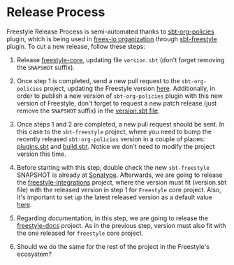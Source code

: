 # Release Process

Freestyle Release Process is semi-automated thanks to [sbt-org-policies](https://github.com/47deg/sbt-org-policies) plugin, which is being used in [frees-io organization](https://github.com/frees-io) through [sbt-freestyle](https://github.com/frees-io/sbt-freestyle) plugin. To cut a new release, follow these steps:

1. Release [freestyle-core](https://github.com/frees-io/freestyle), updating file `version.sbt` (don't forget removing the `SNAPSHOT` suffix).

2. Once step 1 is completed, send a new pull request to the `sbt-org-policies` project, updating the Freestyle version [here](https://github.com/47deg/sbt-org-policies/blob/bfabcceb52639a7bea3cc8474d660360dca8e5d2/core/src/main/scala/sbtorgpolicies/libraries.scala#L27). Additionally, in order to publish a new version of `sbt-org-policies` plugin with this new version of Freestyle, don't forget to request a new patch release (just remove the `SNAPSHOT` suffix) in the [version.sbt file](https://github.com/47deg/sbt-org-policies/blob/master/version.sbt).

3. Once steps 1 and 2 are completed, a new pull request should be sent. In this case to the `sbt-freestyle` project, where you need to bump the recently released `sbt-org-policies` version in a couple of places: [plugins.sbt](https://github.com/frees-io/sbt-freestyle/blob/bb834af7fc14539e00f84bd801974d29e7c6b872/project/plugins.sbt#L2) and [build.sbt](https://github.com/frees-io/sbt-freestyle/blob/bb834af7fc14539e00f84bd801974d29e7c6b872/build.sbt#L15). Notice we don't need to modify the project version this time.

4. Before starting with this step, double check the new `sbt-freestyle` SNAPSHOT is already at [Sonatype](https://oss.sonatype.org/content/repositories/snapshots/io/frees/sbt-freestyle_2.10_0.13/0.0.1-SNAPSHOT/). Afterwards, we are going to release the [freestyle-integrations](https://github.com/frees-io/freestyle-integrations) project, where the version must fit (version.sbt file) with the released version in step 1 for `Freestyle` core project. Also, it's important to set up the latest released version as a default value [here](https://github.com/frees-io/freestyle-integrations/blob/d3e398700e15809e049b5bb8fec6c551b9d4c0d0/build.sbt#L1-L1).

5. Regarding documentation, in this step, we are going to release the [freestyle-docs](https://github.com/frees-io/freestyle-docs) project. As in the previous step, version must also fit with the one released for `freestyle` core project.

6. Should we do the same for the rest of the project in the Freestyle's ecosystem?
